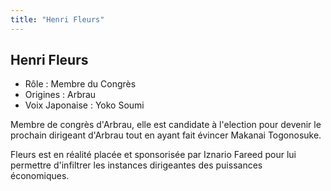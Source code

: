 ```yaml
---
title: "Henri Fleurs"
---
```


Henri Fleurs
------------





* Rôle : Membre du Congrès
* Origines : Arbrau
* Voix Japonaise : Yoko Soumi


Membre de congrès d'Arbrau, elle est candidate à l'election pour devenir le prochain dirigeant d'Arbrau tout en ayant fait évincer Makanai Togonosuke. 


Fleurs est en réalité placée et sponsorisée par Iznario Fareed pour lui permettre d'infiltrer les instances dirigeantes des puissances économiques. 

